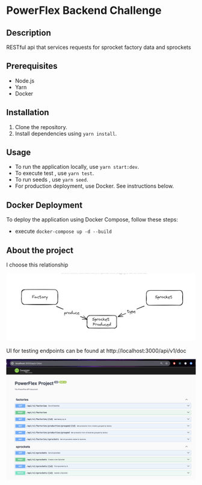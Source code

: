 # PowerFlex Backend Challenge

## Description
RESTful api that services requests for sprocket factory data and sprockets

## Prerequisites
- Node.js
- Yarn
- Docker

## Installation
1. Clone the repository.
2. Install dependencies using `yarn install`.

## Usage
- To run the application locally, use `yarn start:dev`.
- To execute test , use `yarn test`.
- To run seeds , use `yarn seed`.
- For production deployment, use Docker. See instructions below.

## Docker Deployment
To deploy the application using Docker Compose, follow these steps:
- execute `docker-compose up -d --build`

## About the project
I choose this relationship

![Alt text](Diagram.jpeg)

UI for testing endpoints can be found at http://localhost:3000/api/v1/doc

![Alt text](swagger.png)





